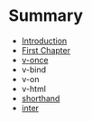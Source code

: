# Summary

* [Introduction](README.md)
* [First Chapter](chapter1.md)
* [v-once](v-once.md)
* v-bind
* v-on
* v-html
* [shorthand](shorthand.md)
* [inter](inter.md)

